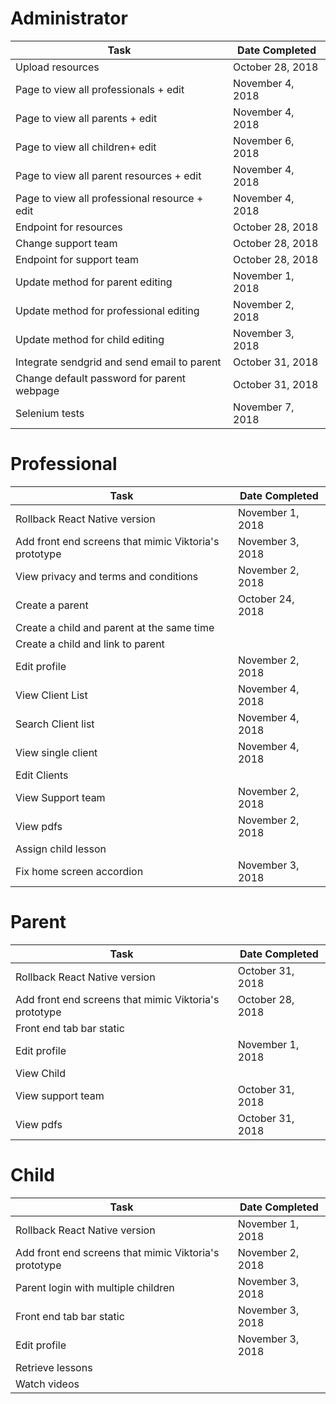 # Administrator
|Task|Date Completed|
|---|---|
|Upload resources   |October 28, 2018    |
|Page to view all professionals + edit|November 4, 2018|
|Page to view all parents + edit|November 4, 2018|
|Page to view all children+ edit|November 6, 2018|
|Page to view all parent resources + edit|November 4, 2018|
|Page to view all professional resource + edit|November 4, 2018|
|Endpoint for resources   |October 28, 2018    |
|Change support team|October 28, 2018    |
|Endpoint for support team   |October 28, 2018   |
|Update method for parent editing   |November 1, 2018   |
|Update method for professional editing   |November 2, 2018   |
|Update method for child editing   |November 3, 2018   |
|Integrate sendgrid and send email to parent   |October 31, 2018   |
|Change default password for parent webpage   |October 31, 2018   |
|Selenium tests   |November 7, 2018   |

# Professional
|Task|Date Completed|
|---|---|  
|Rollback React Native version   |November 1, 2018  |
|Add front end screens that mimic Viktoria's prototype   |November 3, 2018   |
|View privacy and terms and conditions   |November 2, 2018    |
|Create a parent   |October 24, 2018   |
|Create a child and parent at the same time   |   |
|Create a child and link to parent   |   |
|Edit profile   |November 2, 2018   |
|View Client List   |November 4, 2018   |
|Search Client list|November 4, 2018 |
|View single client|November 4, 2018 | 
|Edit Clients   |   |
|View Support team   |November 2, 2018  |
|View pdfs   |November 2, 2018|
|Assign child lesson   |   |
|Fix home screen accordion| November 3, 2018|


# Parent
|Task|Date Completed|
|---|---|
|Rollback React Native version   |October 31, 2018   |
|Add front end screens that mimic Viktoria's prototype   |October 28, 2018   |
|Front end tab bar static   |   |
|Edit profile   |November 1, 2018   |
|View Child   | |
|View support team   |October 31, 2018   |
|View pdfs   |October 31, 2018   |


# Child
|Task|Date Completed|
|---|---|
|Rollback React Native version   |November 1, 2018   |
|Add front end screens that mimic Viktoria's prototype   |November 2, 2018   |
|Parent login with multiple children|November 3, 2018 |
|Front end tab bar static   |November 3, 2018   |
|Edit profile    |November 3, 2018   |
|Retrieve lessons   |   |
|Watch videos   |   |